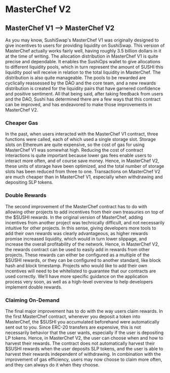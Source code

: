 # MasterChef V2

## MasterChef V1 ⟶ MasterChef V2

As you may know, SushiSwap's MasterChef V1 was originally designed to give incentives to users for providing liquidity on SushiSwap. This version of MasterChef actually works fairly well, having roughly 3.5 billion dollars in it at the time of writing. The allocation distribution in MasterChef V1 is quite precise and dependable. It enables the SushiOps wallet to give allocations to different liquidity pools, which in turn represent the amount of SUSHI this liquidity pool will receive in relation to the total liquidity in MasterChef. The distribution is also quite manageable. The pools to be rewarded are cyclically reassessed by the DAO and the core team, and a new rewards distribution is created for the liquidity pairs that have garnered confidence and positive sentiment. All that being said, after taking feedback from users and the DAO, Sushi has determined there are a few ways that this contract can be improved, and has endeavored to make those improvements in MasterChef V2.

### Cheaper Gas

In the past, when users interacted with the MasterChef V1 contract, three functions were called, each of which used a single storage slot. Storage slots on Ethereum are quite expensive, so the cost of gas for using MasterChef V1 was somewhat high. Reducing the cost of contract interactions is quite important because lower gas fees enable users to interact more often, and of course save money. Hence, in MasterChef V2, these units of storage have been optimized, and the total number of storage slots has been reduced from three to one. Transactions on MasterChef V2 are much cheaper than in MasterChef V1, especially when withdrawing and depositing SLP tokens.

### Double Rewards

The second improvement of the MasterChef contract has to do with allowing other projects to add incentives from their own treasuries on top of the $SUSHI rewards. In the original version of MasterChef, adding incentives from another project was technically difficult, and not necessarily intuitive for other projects. In this sense, giving developers more tools to add their own rewards was clearly advantageous, as higher rewards promise increased liquidity, which would in turn lower slippage, and increase the overall profitability of the network. Hence, in MasterChef V2, the rewards contract can be used to easily add in rewards from other projects. These rewards can either be configured as a multiple of the $SUSHI rewards, or they can be configured to another standard, like block hash and block timestamp. Projects who would like to add their own incentives will need to be whitelisted to guarantee that our contracts are used correctly. We’ll have more specific guidance on the application process very soon, as well as a high-level overview to help developers implement double rewards.

### Claiming On-Demand

The final major improvement has to do with the way users claim rewards. In the first MasterChef contract, whenever you deposit a token into MasterChef, the $SUSHI you accumulated beforehand were automatically sent out to you. Since ERC-20 transfers are expensive, this is not necessarily behavior that the user wants, especially if the user is depositing LP tokens. Hence, in MasterChef V2, the user can choose when and how to harvest their rewards. The contract does not automatically harvest their $SUSHI rewards when the user deposits SLP tokens, and the user is able to harvest their rewards independent of withdrawing. In combination with the improvement of gas efficiency, users may now choose to claim more often, and they can always do it when they choose.
